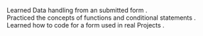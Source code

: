 Learned Data handling from an submitted form . <br>
Practiced the concepts of functions and conditional statements . <br>
Learned how to code for a form used in real Projects . <br>
